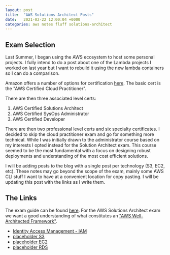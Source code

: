 ```yaml
---
layout: post
title:  "AWS Solutions Architect Posts"
date:   2021-02-22 12:00:04 +0000
categories: aws notes fluff solutions-architect
---
```


## Exam Selection

Last Summer, I began using the AWS ecosystem to host some personal projects. I fully intend to do a post about one of the Lambda projects I worked on last year but I want to rebuild it using the new lambda containers so I can do a comparison.

Amazon offers a number of options for certification [here](https://aws.amazon.com/certification/). The basic cert is the "AWS Certified Cloud Practitioner". 

There are then three associated level certs:

1. AWS Certified Solutions Architect
2. AWS Certified SysOps Administrator
3. AWS Certified Developer

There are then two professional level certs and six specialty certificates. I decided to skip the cloud practitioner exam and go for something more technical. While I was initially drawn to the administrator course based on my interests I opted instead for the Solution Architect exam. This course seemed to be the most fundamental with a focus on designing robust deployments and understanding of the most cost efficient solutions.

I will be adding posts to the blog with a single post per technology (S3, EC2, etc). These notes may go beyond the scope of the exam, mainly some AWS CLI stuff I want to have at a convenient location for copy pasting. I will be updating this post with the links as I write them.

## The Links

The exam guide can be found [here](https://d1.awsstatic.com/training-and-certification/docs-sa-assoc/AWS-Certified-Solutions-Architect-Associate_Exam-Guide.pdf). For the AWS Solutions Architect exam we want a good understanding of what constitutes an ["AWS Well-Architected Framework"](https://docs.aws.amazon.com/wellarchitected/latest/framework/welcome.html).

- [Identity Access Management - IAM](http://localhost:80)
- [placeholder S3](http://localhost:80)
- [placeholder EC2](http://localhost:80)
- [placeholder RDS](http://localhost:80)